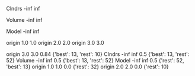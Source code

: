 
Clndrs -inf inf

Volume -inf inf


Model -inf inf


origin 1.0 1.0
origin 2.0 2.0
origin 3.0 3.0


origin 3.0 3.0 0.84 {'best': 13, 'rest': 10}
Clndrs -inf inf 0.5 {'best': 13, 'rest': 52}
Volume -inf inf 0.5 {'best': 13, 'rest': 52}
Model -inf inf 0.5 {'rest': 52, 'best': 13}
origin 1.0 1.0 0.0 {'rest': 32}
origin 2.0 2.0 0.0 {'rest': 10}
